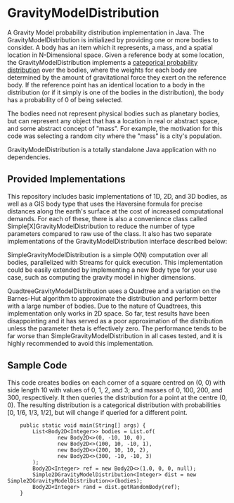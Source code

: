 # GravityModelDistribution

A Gravity Model probability distribution implementation in Java. The GravityModelDistribution is
initialized by providing one or more bodies to consider. A body has an item which it represents, 
a mass, and a spatial location in N-Dimensional space. Given a reference body at some location, the 
GravityModelDistribution implements a [categorical probability distribution](https://en.wikipedia.org/wiki/Categorical_distribution) over the bodies, where 
the weights for each body are determined by the amount of gravitational force they exert on the 
reference body. If the reference point has an identical location to a body in the distribution
(or if it simply is one of the bodies in the distribution), the body has a probability of 0 of 
being selected.

The bodies need not represent physical bodies such as planetary bodies, but can represent any object
that has a location in real or abstract space, and some abstract concept of "mass". For example, the
motivation for this code was selecting a random city where the "mass" is a city's population.

GravityModelDistribution is a totally standalone Java application with no dependencies.

## Provided Implementations

This repository includes basic implementations of 1D, 2D, and 3D bodies, as well as a GIS body type that uses the 
Haversine formula for precise distances along the earth's surface at the cost of increased computational demands.
For each of these, there is also a convenience class called Simple[X]GravityModelDistribution to reduce the number 
of type parameters compared to raw use of the class. It also has two separate implementations of the 
GravityModelDistribution interface described below:

SimpleGravityModelDistribution is a simple O(N) computation over all bodies, parallelized with Streams for quick execution. 
This implementation could be easily extended by implementing a new Body type for your use case, such as computing the gravity
model in higher dimensions. 

QuadtreeGravityModelDistribution uses a Quadtree and a variation on the Barnes-Hut algorithm to approximate the distribution and 
perform better with a large number of bodies. Due to the nature of Quadtrees, this implementation only works in 2D space. 
So far, test results have been disappointing and it has served as a poor approximation of the distribution unless the parameter theta 
is effectively zero. The performance tends to be far worse than SimpleGravityModelDistribution in all cases tested, and it is highly
recommended to avoid this implementation.

## Sample Code
This code creates bodies on each corner of a square centred on (0, 0) with side length 10 with values of 0, 1, 2, and 3; 
and masses of 0, 100, 200, and 300, respectively. It then queries the distribution for a point at the centre (0, 0). 
The resulting distribution is a categorical distribution with probabilities [0, 1/6, 1/3, 1/2], but will change 
if queried for a different point.

```
    public static void main(String[] args) {
        List<Body2D<Integer>> bodies = List.of(
                new Body2D<>(0, -10, 10, 0),
                new Body2D<>(100, 10, -10, 1),
                new Body2D<>(200, 10, 10, 2),
                new Body2D<>(300, -10, -10, 3)
        );
        Body2D<Integer> ref = new Body2D<>(1.0, 0, 0, null);
        Simple2DGravityModelDistribution<Integer> dist = new Simple2DGravityModelDistribution<>(bodies);
        Body2D<Integer> rand = dist.getRandomBody(ref);
    }
```
